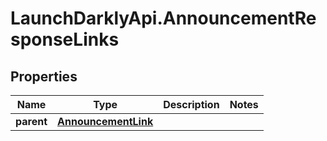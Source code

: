 # LaunchDarklyApi.AnnouncementResponseLinks

## Properties

Name | Type | Description | Notes
------------ | ------------- | ------------- | -------------
**parent** | [**AnnouncementLink**](AnnouncementLink.md) |  | 


